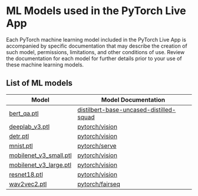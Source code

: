 # ML Models used in the PyTorch Live App
Each PyTorch machine learning model included in the PyTorch Live App is accompanied by specific documentation that may describe the creation of such model, permissions, limitations, and other conditions of use. Review the documentation for each model for further details prior to your use of these machine learning models. 

## List of ML models

| Model                                              | Model Documentation                                |
|----------------------------------------------------|----------------------------------------------------|
| [bert_qa.ptl][model_bert_qa]                       | [distilbert-base-uncased-distilled-squad][bert_qa] |
| [deeplab_v3.ptl][model_deeplab_v3]                 | [pytorch/vision][pytorch/vision]                   |
| [detr.ptl][model_detr]                             | [pytorch/vision][pytorch/vision]                   |
| [mnist.ptl][model_mnist]                           | [pytorch/serve][pytorch/serve]                     |
| [mobilenet_v3_small.ptl][model_mobilenet_v3_small] | [pytorch/vision][pytorch/vision]                   |
| [mobilenet_v3_large.ptl][model_mobilenet_v3_large] | [pytorch/vision][pytorch/vision]                   |
| [resnet18.ptl][model_resnet18]                     | [pytorch/vision][pytorch/vision]                   |
| [wav2vec2.ptl][model_wav2vec2]                     | [pytorch/fairseq][pytorch/fairseq]                 |

[model_bert_qa]: https://github.com/pytorch/live/releases/download/v0.1.0/bert_qa.ptl
[model_deeplab_v3]: https://github.com/pytorch/live/releases/download/v0.1.0/deeplab_v3.ptl
[model_detr]: https://github.com/pytorch/live/releases/download/v0.1.0/detr.ptl
[model_mnist]: https://github.com/pytorch/live/releases/download/v0.1.0/mnist.ptl
[model_mobilenet_v3_small]: https://github.com/pytorch/live/releases/download/v0.1.0/mobilenet_v3_small.ptl
[model_mobilenet_v3_large]: https://github.com/pytorch/live/releases/download/v0.1.0/mobilenet_v3_large.ptl
[model_resnet18]: https://github.com/pytorch/live/releases/download/v0.1.0/resnet18.ptl
[model_wav2vec2]: https://github.com/pytorch/live/releases/download/v0.1.0/wav2vec2.ptl

[bert_qa]: https://huggingface.co/distilbert-base-uncased-distilled-squad
[pytorch/fairseq]: https://github.com/pytorch/fairseq
[pytorch/serve]: https://github.com/pytorch/serve
[pytorch/vision]: https://github.com/pytorch/vision
